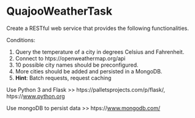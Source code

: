 # QuajooWeatherTask
Create a RESTful web service that provides the following functionalities.

Conditions:
  1. Query the temperature of a city in degrees Celsius and Fahrenheit.
  2. Connect to htps://openweathermap.org/api
  3. 10 possible city names should be preconfigured.
  4. More cities should be added and persisted in a MongoDB.
  5. **Hint**: Batch requests, request caching
 
Use Python 3 and Flask >> htps://palletsprojects.com/p/flask/, htps://www.python.org

Use mongoDB to persist data >> htps://www.mongodb.com/
